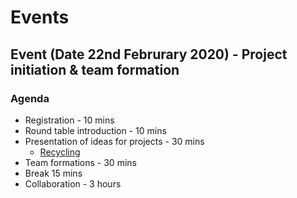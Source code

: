 # Events

## Event (Date 22nd Februrary 2020) - Project initiation & team formation

### Agenda
* Registration - 10 mins
* Round table introduction - 10 mins
* Presentation of ideas for projects - 30 mins
  * [Recycling](https://github.com/tensorflowRUs/recycling-object-detection) 
* Team formations - 30 mins
* Break 15 mins
* Collaboration - 3 hours



